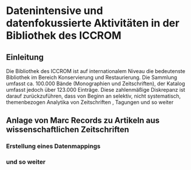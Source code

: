 # Datenintensive und datenfokussierte Aktivitäten in der Bibliothek des ICCROM

## Einleitung

Die Bibliothek des ICCROM ist auf internationalem Niveau die bedeutenste Bibliothek im Bereich Konservierung und Restaurierung. Die Sammlung umfasst ca. 100.000 Bände (Monographien und Zeitschriften), der Katalog umfasst jedoch über 123.000 Einträge. Diese zahlenmäßige Diskrepanz ist darauf zurückzuführen, dass von Beginn an selektiv, nicht systematisch, themenbezogen Analytika von Zeitschriften , Tagungen und so weiter 

## Anlage von Marc Records zu Artikeln aus wissenschaftlichen Zeitschriften

### Erstellung eines Datenmappings

### und so weiter
